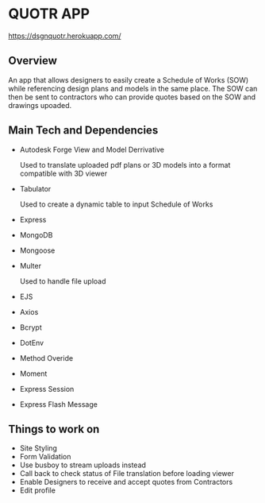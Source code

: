 # QUOTR APP


https://dsgnquotr.herokuapp.com/

## Overview

An app that allows designers to easily create a Schedule of Works (SOW) while referencing design plans and models in the same place. The SOW can then be sent to contractors who can provide quotes based on the SOW and drawings upoaded.

## Main Tech and Dependencies

* Autodesk Forge View and Model Derrivative

   Used to translate uploaded pdf plans or 3D models into a format compatible with 3D viewer
* Tabulator

   Used to create a dynamic table to input Schedule of Works
* Express
* MongoDB
* Mongoose
* Multer

   Used to handle file upload
* EJS
* Axios
* Bcrypt
* DotEnv
* Method Overide
* Moment
* Express Session
* Express Flash Message


## Things to work on

* Site Styling
* Form Validation
* Use busboy to stream uploads instead
* Call back to check status of File translation before loading viewer
* Enable Designers to receive and accept quotes from Contractors
* Edit profile
